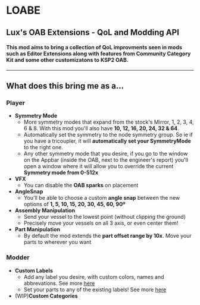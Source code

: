 # LOABE
## Lux's OAB Extensions - QoL and Modding API
#### This mod aims to bring a collection of QoL improvments seen in mods such as Editor Extensions along with features from Community Category Kit and some other customizatons to KSP2 OAB.
---
## What does this bring me as a...
### **Player**
- **Symmetry Mode**
  - More symmetry modes that expand from the stock's Mirror, 1, 2, 3, 4, 6 & 8. With this mod you'll also have **10, 12, 16, 20, 24, 32 & 64**.
  - Automatically set the symmetry to the node symmetry group. So ie if you have a tricoupler, it will **automatically set your SymmetryMode** to the right one.
  - Any other symmetry mode that you desire, if you go to the window on the Appbar (inside the OAB, next to the engineer's report) you'll open a window where it will allow you to override the current **Symmetry mode from 0-512x**
- **VFX**
  - You can disable the **OAB sparks** on placement
- **AngleSnap**
  - You'll be able to choose a custom **angle snap** between the new options of **1, 5, 10, 15, 20, 30, 45, 60, 90º**
- **Assembly Manipulation**
  - Send your vessel to the lowest point (without clipping the ground)
  - Precisely move your vessels on all 3 axis, or even center them!
- **Part Manipulation**
  - By default the mod extends the **part offset range by 10x**. Move your parts to wherever you want
### **Modder**
- **Custom Labels**
  - Add any label you desire, with custom colors, names and abbrevations. See more [here](https://github.com/LuxStice/LuxsOABExtensions/wiki/Sizes)
  - Set your parts to any of the existing labels! See more [here](https://github.com/LuxStice/LuxsOABExtensions/wiki/LOABEParts)
- (WIP)**Custom Categories**
